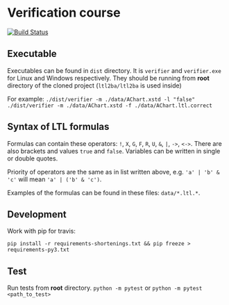 Verification course
===================

[![Build Status](https://travis-ci.org/stoyanovd/verification_course.svg?branch=master)](https://travis-ci.org/stoyanovd/verification_course)


Executable
----------
Executables can be found in `dist` directory.
It is `verifier` and `verifier.exe` for Linux and Windows respectively.
They should be running from **root** directory of the cloned project (`ltl2ba/ltl2ba` is used inside)

For example:
`./dist/verifier -m ./data/AChart.xstd -l "false"`
`./dist/verifier -m ./data/AChart.xstd -f ./data/AChart.ltl.correct`


Syntax of LTL formulas
--------------------
Formulas can contain these operators: `!`, `X`, `G`, `F`, `R`, `U`, `&`, `|`, `->`, `<->`.
There are also brackets and values `true` and `false`. Variables can be written in single or double quotes.

Priority of operators are the same as in list written above, e.g. `'a' | 'b' & 'c'` will mean `'a' | ('b' & 'c')`.

Examples of the formulas can be found in these files: `data/*.ltl.*`.


Development
-----------
Work with pip for travis:
```
pip install -r requirements-shortenings.txt && pip freeze > requirements-py3.txt
```


Test
----
Run tests from **root** directory.
`python -m pytest`
or
`python -m pytest <path_to_test>`
